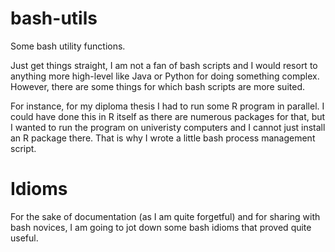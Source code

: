 bash-utils
==========

Some bash utility functions.

Just get things straight, I am not a fan of bash scripts and I would resort to anything more high-level like Java or Python for doing something complex. However, there are some things for which bash scripts are more suited.

For instance, for my diploma thesis I had to run some R program in parallel. I could have done this in R itself as there are numerous packages for that, but I wanted to run the program on univeristy computers and I cannot just install an R package  there. That is why I wrote a little bash process management script.

# Idioms

For the sake of documentation (as I am quite forgetful) and for sharing with bash novices, I am going to jot down some bash idioms that proved quite useful. 
